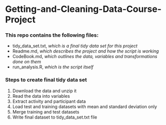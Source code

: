 # Getting-and-Cleaning-Data-Course-Project

### This repo contains the following files:

* tidy_data_set.txt, *which is a final tidy data set for this project*
* Readme.md, *which describes the project and how the script is working*
* CodeBook.md, *which outlines the data, variables and transformations done on them*
* run_analysis.R, *which is the script itself*

### Steps to create final tidy data set

1. Download the data and unzip it
2. Read the data into variables
3. Extract activity and participant data
4. Load test and training datasets with mean and standard deviation only
5. Merge training and test datasets
6. Write final dataset to tidy_data_set.txt file


